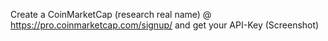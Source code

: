 Create a CoinMarketCap (research real name) @ https://pro.coinmarketcap.com/signup/ and get your API-Key (Screenshot)